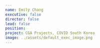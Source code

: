 ```yaml
---
name: Emily Chang
executive: false
director: false
lead: false
position:  
project: CGA Projects, COVID South Korea
image: ../assets/default_exec_image.png
---
```

